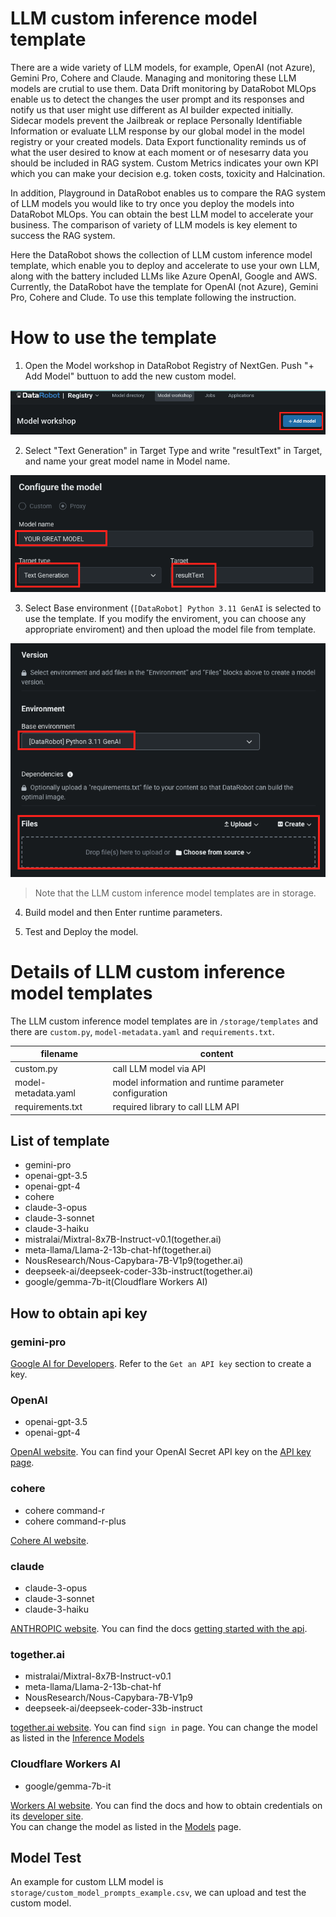 # LLM custom inference model template
There are a wide variety of LLM models, for example, OpenAI (not Azure), Gemini Pro, Cohere and Claude. Managing and monitoring these LLM models are crutial to use them. Data Drift monitoring by DataRobot MLOps enable us to detect the changes the user prompt and its responses and notify us that user might use different as AI builder expected initially. Sidecar models prevent the Jailbreak or replace Personally Identifiable Information or evaluate LLM response by our global model in the model registry or your created models. Data Export functionality reminds us of what the user desired to know at each moment or of nesesarry data you should be included in RAG system. Custom Metrics indicates your own KPI which you can make your decision e.g. token costs, toxicity and  Halcination.

In addition, Playground in DataRobot enables us to compare the RAG system of LLM models you would like to try once you deploy the models into DataRobot MLOps. You can obtain the best LLM model to accelerate your business. The comparison of variety of LLM models is key element to success the RAG system.

Here the DataRobot shows the collection of LLM custom inference model template, which enable you to deploy and accelerate to use your own LLM, along with the battery included LLMs like Azure OpenAI, Google and AWS.
Currently, the DataRobot have the template for OpenAI (not Azure), Gemini Pro, Cohere and Clude. To use this template following the instruction. 

# How to use the template

1. Open the Model workshop in DataRobot Registry of NextGen. Push "+ Add Model" buttuon to add the new custom model.

![Model workshop + add model](./storage/_images/img1.png "+ add model")

2. Select "Text Generation" in Target Type and write "resultText" in Target, and name your great model name in Model name.

![enter configure](./storage/_images/img2.png "enter configure")

3. Select Base environment (`[DataRobot] Python 3.11 GenAI` is selected to use the template. If you modify the enviroment, you can choose any appropriate enviroment) and then upload the model file from template.

![upload template](./storage/_images/img3.png "upload template")

> Note that the LLM custom inference model templates are in storage. 

4. Build model and then Enter runtime parameters.

5. Test and Deploy the model.

# Details of LLM custom inference model templates
The LLM custom inference model templates are in `/storage/templates` and there are `custom.py`, `model-metadata.yaml` and `requirements.txt`.

| filename            |  content               |
|---------------------|------------------------|
| custom.py           | call LLM model via API |
| model-metadata.yaml | model information and runtime parameter configuration |
| requirements.txt    | required library to call LLM API |

## List of template
- gemini-pro
- openai-gpt-3.5
- openai-gpt-4
- cohere 
- claude-3-opus
- claude-3-sonnet
- claude-3-haiku
- mistralai/Mixtral-8x7B-Instruct-v0.1(together.ai)
- meta-llama/Llama-2-13b-chat-hf(together.ai)
- NousResearch/Nous-Capybara-7B-V1p9(together.ai)
- deepseek-ai/deepseek-coder-33b-instruct(together.ai)
- google/gemma-7b-it(Cloudflare Workers AI)

## How to obtain api key
### gemini-pro
[Google AI for Developers](https://ai.google.dev/tutorials/setup).
Refer to the `Get an API key` section to create a key.

### OpenAI
- openai-gpt-3.5
- openai-gpt-4

[OpenAI website](https://openai.com/). You can find your OpenAI Secret API key on the [API key page](https://platform.openai.com/api-keys).

### cohere
- cohere command-r
- cohere command-r-plus

[Cohere AI website](https://docs.cohere.com/).

### claude
- claude-3-opus
- claude-3-sonnet
- claude-3-haiku

[ANTHROPIC website](https://www.anthropic.com/). You can find the docs [getting started with the api](https://docs.anthropic.com/claude/reference/getting-started-with-the-api).

### together.ai
- mistralai/Mixtral-8x7B-Instruct-v0.1
- meta-llama/Llama-2-13b-chat-hf
- NousResearch/Nous-Capybara-7B-V1p9
- deepseek-ai/deepseek-coder-33b-instruct

[together.ai website](https://www.together.ai/). You can find `sign in` page.
You can change the model as listed in the [Inference Models](https://docs.together.ai/docs/inference-models)

### Cloudflare Workers AI
- google/gemma-7b-it

[Workers AI website](https://dash.cloudflare.com/). You can find the docs and how to obtain credentials on its [developer site](https://developers.cloudflare.com/workers-ai/). <br>
You can change the model as listed in the [Models](https://developers.cloudflare.com/workers-ai/models/) page.

## Model Test
An example for custom LLM model is `storage/custom_model_prompts_example.csv`, we can upload and test the custom model.